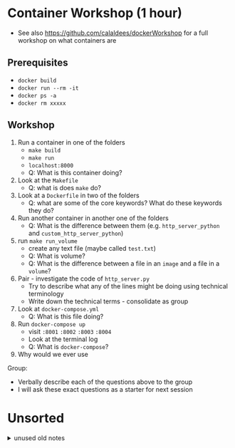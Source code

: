 Container Workshop (1 hour)
==================

* See also https://github.com/calaldees/dockerWorkshop for a full workshop on what containers are

Prerequisites
-------------

* `docker build`
* `docker run --rm -it`
* `docker ps -a`
* `docker rm xxxxx`


Workshop
--------

1. Run a container in one of the folders
    * `make build`
    * `make run`
    * `localhost:8000`
    * Q: What is this container doing?
2. Look at the `Makefile`
    * Q: what is does `make` do?
3. Look at a `Dockerfile` in two of the folders
    * Q: what are some of the core keywords? What do these keywords they do?
4. Run another container in another one of the folders
    * Q: What is the difference between them (e.g. `http_server_python` and `custom_http_server_python`)
5. run `make run_volume`
    * create any text file (maybe called `test.txt`)
    * Q: What is volume?
    * Q: What is the difference between a file in an `image` and a file in a `volume`?
6. Pair - investigate the code of `http_server.py`
    * Try to describe what any of the lines might be doing using technical terminology
    * Write down the technical terms - consolidate as group
7. Look at `docker-compose.yml`
    * Q: What is this file doing?
8. Run `docker-compose up`
    * visit `:8001` `:8002` `:8003` `:8004`
    * Look at the terminal log
    * Q: What is `docker-compose`?
9. Why would we ever use

Group:
* Verbally describe each of the questions above to the group
* I will ask these exact questions as a starter for next session


Unsorted
========

<details>
<summary>unused old notes</summary>


```bash
docker build --tag http_server_python .
docker images
docker run --rm -it http_server_python /bin/sh
curl https://raw.githubusercontent.com/calaldees/TeachProgramming/master/teachprogramming/static/projects/net/http_server.py -O
# Native python (NOT IN CONTAINER!)
python3 http_server.py
# Explore public browser
    FROM python:alpine
    WORKDIR /app/
    COPY *.py ./
    ENTRYPOINT ["http_server.py"]  #DELIBERATE!
docker run --rm -it --entrypoint /bin/sh http_server_python
# rebuild?
8000 not served?
docker run --rm -it --publish 8000:8000 http_server_python

openjdk:19-alpine
jwebserver -b 0.0.0.0 -p 8000
https://openjdk.java.net/jeps/408

Makefile
help/build/run

git status
.gitignore
```

</details>